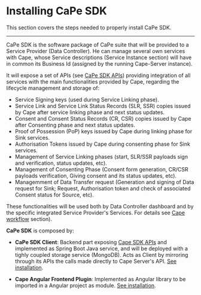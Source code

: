 # Installing CaPe SDK

This section covers the steps needed to properly install CaPe SDK.

---

CaPe SDK is the software package of CaPe suite that will be provided to a Service Provider (Data Controller).
He can manage several own services with Cape, whose Service descriptions (Service Instance section) will have in common its Business Id (assigned by the running Cape-Server instance).

It will expose a set of APIs (see [CaPe SDK APIs]()) providing integration of all services with the main functionalities provided by Cape, regarding the lifecycle management and storage of:

 
 - Service Signing keys (used during Service Linking phase).
 - Service Link and Service Link Status Records (SLR, SSR) copies issued by Cape after service linking phase and next status updates.
 - Consent and Consent Status Records (CR, CSR) copies issued by Cape after Consenting phase and next status updates.
 - Proof of Possession (PoP) keys issued by Cape during linking phase for Sink services.
 - Authorisation Tokens issued by Cape during consenting phase for Sink services. 
 - Management of Service Linking phases (start, SLR/SSR payloads sign and verification, status updates, etc).
 - Management of Consenting Phase (Consent form generation, CR/CSR payloads verification, Giving consent and its status updates, etc).
 - Managemment of Data Transfer request (Generation and signing of Data request for Sink; Request, Authorisation token and check of associated Consent status for Source, etc).
 
These functionalities will be used both by Data Controller dashboard and by the specific integrated Service Provider's Services. 
For details see [Cape workflow](../workflow/workflow.md) section).

 
**CaPe SDK** is composed by: 

  - **CaPe SDK Client**: Backend part exposing [Cape SDK APIs]() and implemented as Spring Boot Java service, and will be deployed with a tighly coupled storage service (MongoDB).
	   					 Acts as Client by mirroring through its APIs the calls made directly to Cape Server's API. [See installation](install-cape-sdk-client.md).   
 
 - **Cape Angular Frontend Plugin**: Implemented as Angular library to be imported in a Angular project as module. [See installation](install-cape-sdk-angular.md).
